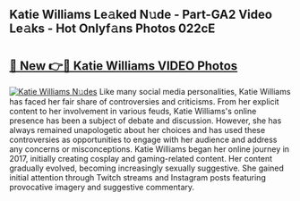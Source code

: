 ## Katie Williams Le𝚊ked N𝚞de - Part-GA2 Video Le𝚊ks - Hot Onlyf𝚊ns Photos 022cE

# <h2><a href="http://ab4821.deff.icu/?id=Katie+Williams">🔗 New 👉🔴 Katie Williams VIDEO Photos</a></h2>

[![Katie Williams N𝚞des](https://i.imgur.com/rIISA9y.gif)](http://ab4821.deff.icu/?id=Katie+Williams)
Like many social media personalities, Katie Williams has faced her fair share of controversies and criticisms. From her explicit content to her involvement in various feuds, Katie Williams's online presence has been a subject of debate and discussion. However, she has always remained unapologetic about her choices and has used these controversies as opportunities to engage with her audience and address any concerns or misconceptions. Katie Williams began her online journey in 2017, initially creating cosplay and gaming-related content. Her content gradually evolved, becoming increasingly sexually suggestive. She gained initial attention through Twitch streams and Instagram posts featuring provocative imagery and suggestive commentary.
